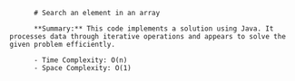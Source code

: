 
          # Search an element in an array

          **Summary:** This code implements a solution using Java. It processes data through iterative operations and appears to solve the given problem efficiently.

          - Time Complexity: O(n)
          - Space Complexity: O(1)
          